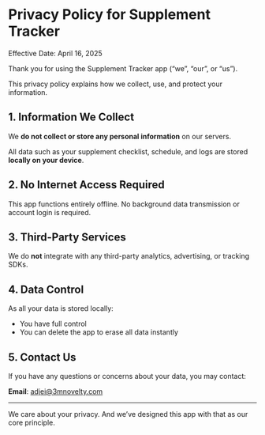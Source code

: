 # Privacy Policy for Supplement Tracker

Effective Date: April 16, 2025

Thank you for using the Supplement Tracker app (“we”, “our”, or “us”).

This privacy policy explains how we collect, use, and protect your information.

## 1. Information We Collect

We **do not collect or store any personal information** on our servers.

All data such as your supplement checklist, schedule, and logs are stored **locally on your device**.

## 2. No Internet Access Required

This app functions entirely offline. No background data transmission or account login is required.

## 3. Third-Party Services

We do **not** integrate with any third-party analytics, advertising, or tracking SDKs.

## 4. Data Control

As all your data is stored locally:
- You have full control
- You can delete the app to erase all data instantly

## 5. Contact Us

If you have any questions or concerns about your data, you may contact:

**Email**: [adjei@3mnovelty.com](mailto:adjei@3mnovelty.com)

---

We care about your privacy. And we’ve designed this app with that as our core principle.
